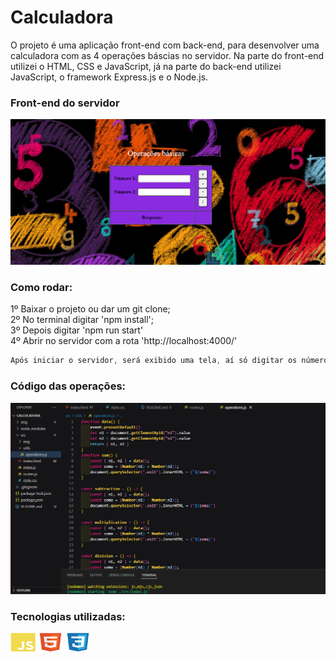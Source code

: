 # Calculadora

O projeto é uma aplicação front-end com back-end, para desenvolver uma calculadora com as 4 operações báscias no servidor. Na parte do front-end utilizei o HTML, CSS e JavaScript, já na parte do back-end utilizei JavaScript, o framework Express.js e o Node.js.

### Front-end do servidor
![](./img/tela.png)

### Como rodar:

1º Baixar o projeto ou dar um git clone;
<br>
2º No terminal digitar 'npm install';
<br>
3º Depois digitar 'npm run start'
<br>
4º Abrir no servidor com a rota 'http://localhost:4000/'

```javascript
Após iniciar o servidor, será exibido uma tela, aí só digitar os números e escolher a operação que deseja realizar com eles.
```
### Código das operações:
![](./img/operacoes.png)

### Tecnologias utilizadas:
<div>
  <img align="center" alt="Js" height="30" width="40" src="https://raw.githubusercontent.com/devicons/devicon/master/icons/javascript/javascript-plain.svg">
  <img align="center" alt="HTML" height="30" width="40" src="https://raw.githubusercontent.com/devicons/devicon/master/icons/html5/html5-original.svg">
  <img align="center" alt="CSS" height="30" width="40" src="https://raw.githubusercontent.com/devicons/devicon/master/icons/css3/css3-original.svg">
  </div>
